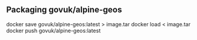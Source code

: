 ## Packaging govuk/alpine-geos

docker save govuk/alpine-geos:latest > image.tar
docker load < image.tar
docker push govuk/alpine-geos:latest 
